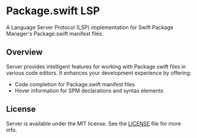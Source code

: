 # Package.swift LSP

A Language Server Protocol (LSP) implementation for Swift Package Manager's Package.swift manifest files.

## Overview

Server provides intelligent features for working with Package.swift files in various code editors. It enhances your development experience by offering:

- Code completion for Package.swift manifest files
- Hover information for SPM declarations and syntax elements

## License

Server is available under the MIT license. See the [LICENSE](LICENSE) file for more info.
